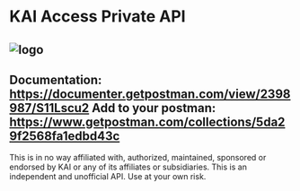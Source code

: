 KAI Access Private API
===================
![logo](https://kai.id/static/konten/logokai_main.png)
----
Documentation: https://documenter.getpostman.com/view/2398987/S11Lscu2
Add to your postman: https://www.getpostman.com/collections/5da29f2568fa1edbd43c
----
This is in no way affiliated with, authorized, maintained, sponsored or endorsed by KAI or any of its affiliates or subsidiaries. This is an independent and unofficial API. Use at your own risk.

